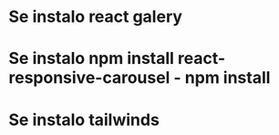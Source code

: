 # Se instalo react galery 
# Se instalo npm install react-responsive-carousel - npm install
# Se instalo tailwinds